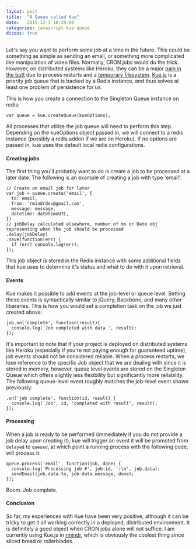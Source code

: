 ```yaml
---
layout: post
title:  "A Queue called Kue"
date:   2015-12-1 18:30:00
categories: javascript kue queue
disqus: true
---
```


Let's say you want to perform some job at a time in the future. This could be something as simple as sending an email, or something more complicated like manipulation of video files. Normally, CRON jobs would do the trick. However, on distributed systems like Heroku, they can be a major [pain in the butt](https://devcenter.heroku.com/articles/scheduled-jobs-custom-clock-processes) due to process restarts and a [temporary filesystem](https://devcenter.heroku.com/articles/dynos#ephemeral-filesystem). [Kue.js](https://github.com/Automattic/kue) is a priority job queue that is backed by a Redis instance, and thus solves at least one problem of persistence for us.

This is how you create a connection to the Singleton Queue instance on redis:

    var queue = kue.createQueue(kueOptions);

All processes that utilize the job queue will need to perform this step. Depending on the kueOptions object passed in, we will connect to a redis instance (possibly a redis addon if we are on Heroku). If no options are passed in, kue uses the default local redis configurations.


#### Creating jobs
The first thing you'll probably want to do is create a job to be processed at a later date. The following is an example of creating a job with type 'email':

    // Create an email job for later
    var job = queue.create('email', {
      to: email,
      from: 'rmindrdev@gmail.com',
      message: message,
      datetime: datetimeUTC,
    })
    // jobDelay calculated elsewhere, number of ms or Date obj representing when the job should be processed
    .delay(jobDelay)
    .save(function(err) {
      if (err) console.log(err);
    });

This job object is stored in the Redis instance with some additional fields that kue uses to determine it's status and what to do with it upon retrieval.

#### Events
Kue makes it possible to add events at the job-level or queue level. Setting these events is syntactically similar to jQuery, Backbone, and many other libararies. This is how you would set a completion task on the job we just created above:

    job.on('complete', function(result){
      console.log('Job completed with data ', result);
    });

It's important to note that if your project is deployed on distributed systems like Heroku (especially if you're not paying enough for guaranteed uptime), job events should not be considered reliable. When a process restarts, we lose reference to the specific Job object that we are dealing with since it is stored in memory, however, queue level events are stored on the Singleton Queue which offers slightly less flexibility but significantly more reliability. The following queue-level event roughly matches the job-level event shown previously:

    .on('job complete', function(id, result) {
      console.log('Job', id, 'completed with result', result);
    });


#### Processing
When a job is ready to be performed (immediately if you do not provide a job delay upon creating it), kue will trigger an event it will be promoted from `delayed` to `queued`, at which point a running process with the following code, will process it:

    queue.process('email', function(job, done) {
      console.log('Processing job #', job.id, ':\n', job.data);
      sendEmail(job.data.to, job.data.message, done);
    });

Boom. Job complete.

#### Conclusion
  So far, my experiences with Kue have been very positive, although it can be tricky to get it all working correctly in a deployed, distributed environment. It is definitely a good object when CRON jobs alone will not suffice. I am currently using Kue.js in [rmindr](https://github.com/dougshamoo/rmindr), which is obviously the coolest thing since sliced bread or rollerblades.
